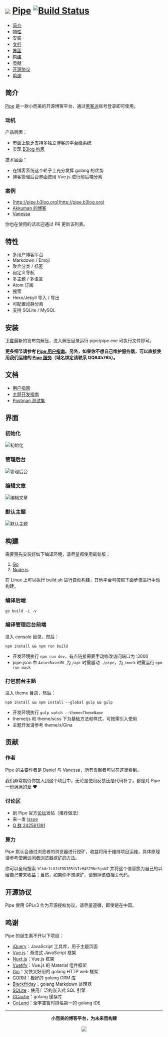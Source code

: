 # <img src="https://user-images.githubusercontent.com/873584/33324159-c3ea5050-d489-11e7-9f4b-75ee806a7538.png"> [Pipe](https://github.com/b3log/pipe) [![Build Status](https://img.shields.io/travis/b3log/pipe.svg?style=flat)](https://travis-ci.org/b3log/pipe) 

* [简介](#简介)
* [特性](#特性)
* [安装](#安装)
* [文档](#文档)
* [界面](#界面)
* [构建](#构建)
* [贡献](#贡献)
* [开源协议](#开源协议)
* [鸣谢](#鸣谢)

## 简介

[Pipe](https://github.com/b3log/pipe) 是一款小而美的开源博客平台，通过[黑客派](https://hacpai.com)账号登录即可使用。

### 动机

产品层面：

* 市面上缺乏支持多独立博客的平台级系统
* 实现 [B3log 构思](https://hacpai.com/b3log)

技术层面：

* 在博客系统这个轮子上充分发挥 golang 的优势
* 博客管理后台界面使用 Vue.js 进行前后端分离

### 案例

* [http://pipe.b3log.org](http://pipe.b3log.org)
* [Akkuman 的博客](http://o0o.pub)
* [Vanessa](http://vanessa.b3log.org)

你也在使用的话欢迎通过 PR 更新该列表。

## 特性

* 多用户博客平台
* Markdown / Emoji
* 聚合分类 / 标签
* 自定义导航
* 多主题 / 多语言
* Atom 订阅
* 搜索
* Hexo/Jekyll 导入 / 导出
* 可配置动静分离
* 支持 SQLite / MySQL

## 安装

[下载](https://pan.baidu.com/s/1jHPtHLO)最新的发布包解压，进入解压目录运行 pipe/pipe.exe 可执行文件即可。

**更多细节请参考 [Pipe 用户指南](https://hacpai.com/article/1513761942333)。另外，如果你不想自己维护服务器，可以直接使用我们运维的 [Pipe 服务](http://pipe.b3log.org)（域名绑定请联系 QQ845765）。**

## 文档

* [用户指南](https://hacpai.com/article/1513761942333)
* [主题开发指南](https://hacpai.com/article/1512550354920)
* [Postman 测试集](https://www.getpostman.com/collections/c466e81beb7acd5685ec)

## 界面

### 初始化

![初始化](https://user-images.githubusercontent.com/873584/34195698-e860c0c4-e599-11e7-9d4f-32307712324d.jpg)

### 管理后台

![管理后台](https://user-images.githubusercontent.com/873584/34195907-b390adf4-e59a-11e7-8ef7-97f8393c770d.jpg)

### 编辑文章

![编辑文章](https://user-images.githubusercontent.com/873584/34195873-975c07dc-e59a-11e7-83ca-c07272c5933c.jpg)

### 默认主题

![默认主题](https://user-images.githubusercontent.com/873584/34195948-d2b0106c-e59a-11e7-922d-b85e7a172eef.jpg)

## 构建

需要预先安装好如下编译环境，请尽量都使用最新版：

1. [Go](https://golang.org)
2. [Node.js](https://nodejs.org)

在 Linux 上可以执行 build.sh 进行自动构建，其他平台可按照下面步骤进行手动构建。

### 编译后端

```
go build -i -v
```

### 编译管理后台前端

进入 console 目录，然后：

```
npm install && npm run build
```

* 开发环境执行 `npm run dev`，有点链接需要手动修改访问端口为 :3000
* pipe.json 中 `AxiosBaseURL` 为 `/api` 时需启动 `./pipe`，为 `/mock` 时需运行 `npm run mock`

### 打包前台主题

进入 theme 目录，然后：

```
npm install && npm install --global gulp && gulp
```

* 开发环境执行 `gulp watch --theme=ThemeName`
* theme/js 和 theme/scss 下为基础方法和样式，可按需引入使用
* 主题开发请参考 theme/x/Gina

## 贡献

### 作者

Pipe 的主要作者是 [Daniel](https://github.com/88250) 与 [Vanessa](https://github.com/Vanessa219)，所有贡献者可以在[这里](https://github.com/b3log/pipe/graphs/contributors)看到。

我们非常期待你加入到这个项目中，无论是使用反馈还是代码补丁，都是对 Pipe 一份满满的爱 :heart:

### 讨论区

* 到 Pipe 官方[论坛](https://hacpai.com/tag/Pipe)发帖（推荐做法）
* 来一发 [issue](https://github.com/b3log/pipe/issues/new)
* [Q 群 242561391](https://shang.qq.com/wpa/qunwpa?idkey=981d9282616274abb1752336e21b8036828f715a1c4d0628adcf208f2fd54f3a)

### 算力

Pipe 默认会通过浏览者的浏览器进行挖矿，收益将用于维持项目运维，具体原理请参考[使用访问者浏览器挖矿的方法](https://hacpai.com/article/1512269880744)。

你可以全局搜索 `YCkOr1LUJtEODIR5fVIzM4S79Nc5jvN7` 并将这个值替换为自己的以给自己带来收益；当然，如果你不想挖矿，请删掉该值相关代码。

## 开源协议

Pipe 使用 GPLv3 作为开源授权协议，请尽量遵循，即使是在中国。

## 鸣谢

Pipe 的诞生离不开以下项目：

* [jQuery](https://github.com/jquery/jquery)：JavaScript 工具库，用于主题页面
* [Vue.js](https://github.com/vuejs/vue)：渐进式 JavaScript 框架
* [Nuxt.js](https://github.com/nuxt/nuxt.js)：Vue.js 框架
* [Vuetify](https://github.com/vanessa219/vuetify)：Vue.js 的 Material 组件框架
* [Gin](https://github.com/gin-gonic/gin)：又快又好用的 golang HTTP web 框架
* [GORM](https://github.com/jinzhu/gorm)：极好的 golang ORM 库
* [Blackfriday](github.com/russross/blackfriday)：golang Markdown 处理器
* [SQLite](https://www.sqlite.org)：使用广泛的嵌入式 SQL 引擎
* [GCache](https://github.com/bluele/gcache)：golang 缓存库
* [GoLand](https://www.jetbrains.com/go)：全宇宙暂时排名第一的 golang IDE

----

<p align = "center">
<strong>小而美的博客平台，为未来而构建</strong>
<br><br>
<img src="https://user-images.githubusercontent.com/873584/33324033-441773da-d489-11e7-8d39-78abbeb563f0.png">
</p>
